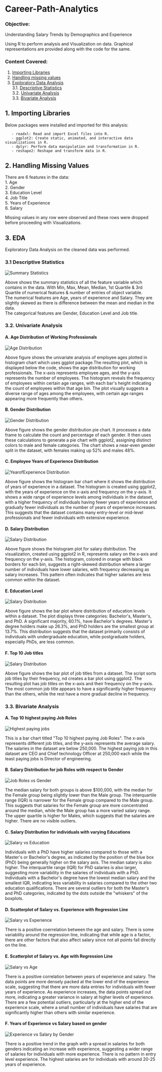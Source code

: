 # Career-Path-Analytics

### Objective:
Understanding Salary Trends by Demographics and Experience

Using R to perform analysis and Visualization on data. Graphical representations are provided along with the code for the same. 

### Content Covered:

1. [Importing Libraries](#importing-Libraries)
2. [Handling missing values](#handling-missing-values)
3. [Exploratory Data Analysis](#EDA)<br>
       3.1. [Descriptive Statistics](#31-descriptive-statistics)<br>
       3.2. [Univariate Analysis](#univariate-analysis)<br>
       3.3. [Bivariate Analysis](#bivariate-analysis)

## 1. Importing Libraries
Below packages were installed and imported for this analysis:

       - readxl: Read and import Excel files into R.
       - ggplot2: Create static, animated, and interactive data visualizations in R.
       - dplyr: Perform data manipulation and transformation in R.
       - reshape2: Reshape and transform data in R.

## 2. Handling Missing Values
There are 6 features in the data:
<br> 1. Age
<br> 2. Gender
<br> 3. Education Level
<br> 4. Job Title
<br> 5. Years of Experience
<br> 6. Salary

Missing values in any row were observed and these rows were dropped before proceeding with Visualizations.

## 3. EDA
Exploratory Data Analysis on the cleaned data was performed.

### 3.1 Descriptive Statistics
![Summary Statistics](https://github.com/arshia-pelathur/Career-Path-Analytics/blob/main/DescriptiveStatistics.png)

Above shows the summary statistics of all the feature variable which contains in the data. With Min, Max, Mean, Median, 1st Quartile & 3rd Quartile of numerical features & number of entries of object variable.<br>
The numerical features are Age, years of experience and Salary. They are slightly skewed as there is difference between the mean and median in the data.<br>
The categorical features are Gender, Education Level and Job title.



### 3.2. Univariate Analysis

#### A. Age Distribution of Working Professionals<br>
![Age Distribution](https://github.com/arshia-pelathur/Career-Path-Analytics/blob/main/Age%20Distribution%20for%20Working%20Professionals.png)

Above figure shows the univariate analysis of employee ages plotted in histogram chart which uses ggplot package.The resulting plot, which is displayed below the code, shows the age distribution for working professionals. The x-axis represents employee ages, and the y-axis represents the number of employees. The histogram reveals the frequency of employees within certain age ranges, with each bar's height indicating the count of employees within that age bin. The plot visually suggests a diverse range of ages among the employees, with certain age ranges appearing more frequently than others.

#### B. Gender Distribution<br>
![Gender Distribution](https://github.com/arshia-pelathur/Career-Path-Analytics/blob/main/Gender%20Distribution.png)

Above figure shows the gender distribution pie chart. It processes a data frame to calculate the count and percentage of each gender. It then uses these calculations to generate a pie chart with ggplot2, assigning distinct colors to male and female categories. The chart shows a near-even gender split in the dataset, with females making up 52% and males 48%.

#### C. Employee Years of Experience Distribution<br>
![YearofExperience Distribution](https://github.com/arshia-pelathur/Career-Path-Analytics/blob/main/Years%20of%20Experience%20Distribution.png)

Above figure shows the histogram bar chart where it shows the distribution of years of experience in a dataset. The histogram is created using ggplot2, with the years of experience on the x-axis and frequency on the y-axis. It shows a wide range of experience levels among individuals in the dataset, with a higher frequency of individuals having fewer years of experience and gradually fewer individuals as the number of years of experience increases. This suggests that the dataset contains many entry-level or mid-level professionals and fewer individuals with extensive experience.


#### D. Salary Distribution<br>
![Salary Distribution](https://github.com/arshia-pelathur/Career-Path-Analytics/blob/main/Salary%20Distribution.png)

Above figure shows the histogram plot for salary distribution. The visualization, created using ggplot2 in R, represents salary on the x-axis and frequency on the y-axis. The histogram, colored in orange with black borders for each bin, suggests a right-skewed distribution where a larger number of individuals have lower salaries, with frequency decreasing as salary increases. This pattern often indicates that higher salaries are less common within the dataset.

#### E. Education Level<br>
![Salary Distribution](https://github.com/arshia-pelathur/Career-Path-Analytics/blob/main/Distribution%20of%20Education%20Level.png)

Above figure shows the bar plot where distribution of education levels within a dataset. The plot displays three categories: Bachelor's, Master's, and PhD. A significant majority, 60.1%, have Bachelor's degrees. Master's degree holders make up 26.3%, and PhD holders are the smallest group at 13.7%. This distribution suggests that the dataset primarily consists of individuals with undergraduate education, while postgraduate holders, especially PhDs, are less common.

#### F. Top 10 Job titles
![Salary Distribution](https://github.com/arshia-pelathur/Career-Path-Analytics/blob/main/Top%2010%20most%20common%20Job%20Titles.png)

Above figure shows the bar plot of job titles from a dataset. The script sorts job titles by their frequency, nd creates a bar plot using ggplot2. The resulting plot has job titles on the x-axis and their frequency on the y-axis. The most common job title appears to have a significantly higher frequency than the others, while the rest have a more gradual decline in frequency.


### 3.3. Bivariate Analysis
#### A. Top 10 highest paying Job Roles<br>
![Highest paying jobs](https://github.com/BaldeepArora/Career_Path_Analytics/blob/main/Top%2010%20highest%20paying%20job%20roles.png)

This is a bar chart titled "Top 10 highest paying Job Roles". The x-axis represents different job titles, and the y-axis represents the average salary. The salaries in the dataset are below 250,000. The highest paying job in this dataset are CEO and Chief technology Officer at 250,000 each while the least paying jobs is Director of engineering.
       
#### B. Salary Distribution for job Roles with respect to Gender<br>
![Job Roles vs Gender](https://github.com/BaldeepArora/Career_Path_Analytics/blob/main/Salary%20Distribution%20for%20job%20Roles%20with%20respect%20to%20Gender.png)

The median salary for both groups is above $100,000, with the median for the Female group being slightly lower than the Male group. The interquartile range (IQR) is narrower for the Female group compared to the Male group. This suggests that salaries for the Female group are more concentrated around the median, while the Male group has a more varied salary range. The upper quartile is higher for Males, which suggests that the salaries are higher. There are no visible outliers.

#### C. Salary Distribution for individuals with varying Educations<br>
![Salary vs Education](https://github.com/BaldeepArora/Career_Path_Analytics/blob/main/Salary%20Distribution%20individuals%20with%20varying%20Educations.png)

Individuals with a PhD have higher salaries compared to those with a Master's or Bachelor's degree, as indicated by the position of the blue box (PhD) being generally higher on the salary axis. The median salary is also higher. The interquartile range (IQR) for PhD salaries is also larger, suggesting more variability in the salaries of individuals with a PhD. Individuals with a Bachelor's degree have the lowest median salary and the smallest IQR, indicating less variability in salaries compared to the other two education qualifications. There are several outliers for both the Master's and PhD categories, indicated by the dots outside the "whiskers" of the boxplots.


#### D. Scatterplot of Salary vs. Experience with Regression Line<br>
![Salary vs Experience](https://github.com/BaldeepArora/Career_Path_Analytics/blob/main/Scatterplot%20of%20Salary%20vs.%20Experience%20with%20Regression%20Line.png)

There is a positive coerrelation between the age and salary. There is some variability around the regression line, indicating that while age is a factor, there are other factors that also affect salary since not all points fall directly on the line.


#### E. Scatterplot of Salary vs. Age with Regression Line<br>
![Salary vs Age](https://github.com/BaldeepArora/Career_Path_Analytics/blob/main/Scatterplot%20of%20Salary%20vs.%20Age%20with%20Regression%20Line.png)

There is a positive correlation between years of experience and salary. The data points are more densely packed at the lower end of the experience scale, suggesting that there are more data entries for individuals with fewer years of experience. As experience increases, the data points spread out more, indicating a greater variance in salary at higher levels of experience. There are a few potential outliers, particularly at the higher end of the experience scale, where a small number of individuals have salaries that are significantly higher than others with similar experience.

#### F. Years of Experience vs Salary based on gender
![Experience vs Salary by Gender](https://github.com/BaldeepArora/Career_Path_Analytics/blob/main/Years%20of%20Experience%20vs%20Salary%20based%20on%20gender.png)

There is a positive trend in the graph with a spread in salaries for both genders indicating an increase with experience, suggesting a wider range of salaries for individuals with more experience. There is no pattern in entry level experience. The highest salaries are for individuals with around 20-25 years of experience.
